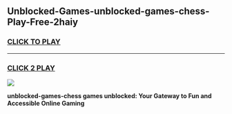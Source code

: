 
## Unblocked-Games-unblocked-games-chess-Play-Free-2haiy
<h3>
<a href="https://premium76.site?title=unblocked-games-chess&ref=10A">CLICK TO PLAY</a></h3>
<hr>

<h3>
<a href="https://premium76.site?title=unblocked-games-chess&ref=10A">CLICK 2 PLAY</a>
  
</h3>

<a href="https://premium76.site?title=unblocked-games-chess&ref=10A"><img src="https://clearcache.store/games.png"></a>


**unblocked-games-chess games unblocked: Your Gateway to Fun and Accessible Online Gaming**
